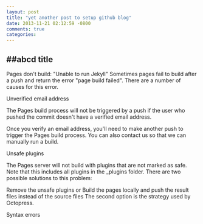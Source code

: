 ```yaml
---
layout: post
title: "yet another post to setup github blog"
date: 2013-11-21 02:12:59 -0800
comments: true
categories: 
---
```


##abcd title
-------------

Pages don't build: "Unable to run Jekyll"
Sometimes pages fail to build after a push and return the error "page build failed". There are a number of causes for this error.

Unverified email address

The Pages build process will not be triggered by a push if the user who pushed the commit doesn't have a verified email address.

Once you verify an email address, you'll need to make another push to trigger the Pages build process. You can also contact us so that we can manually run a build.

Unsafe plugins

The Pages server will not build with plugins that are not marked as safe. Note that this includes all plugins in the _plugins folder.
There are two possible solutions to this problem:

Remove the unsafe plugins or
Build the pages locally and push the result files instead of the source files
The second option is the strategy used by Octopress.

Syntax errors
